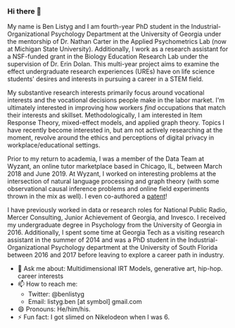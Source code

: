 ### Hi there 👋

My name is Ben Listyg and I am fourth-year PhD student in the Industrial-Organizational Psychology Department at the University of Georgia under the mentorship of Dr. Nathan Carter in the Applied Psychometrics Lab (now at Michigan State University). Additionally, I work as a research assistant for a NSF-funded grant in the Biology Education Research Lab under the supervision of Dr. Erin Dolan. This multi-year project aims to examine the effect undergraduate research experiences (UREs) have on life science students' desires and interests in pursuing a career in a STEM field. 

My substantive research interests primarily focus around vocational interests and the vocational decisions people make in the labor market. I'm ultimately interested in improving how workers *find* occupations that match their interests and skillset. Methodologically, I am interested in Item Response Theory, mixed-effect models, and applied graph theory. Topics I have recently become interested in, but am not actively researching at the moment, revolve around the ethics and perceptions of digital privacy in workplace/educational settings.

Prior to my return to academia, I was a member of the Data Team at Wyzant, an online tutor marketplace based in Chicago, IL, between March 2018 and June 2019. At Wyzant, I worked on interesting problems at the intersection of natural language processing and graph theory (with some observational causal inference problems and online field experiments thrown in the mix as well). I even co-authored a [patent](https://scholar.google.com/citations?view_op=view_citation&hl=en&user=dVkZwewAAAAJ&sortby=pubdate&citation_for_view=dVkZwewAAAAJ:Tyk-4Ss8FVUC)!

I have previously worked in data or research roles for National Public Radio, Mercer Consulting, Junior Achievement of Georgia, and Invesco. I received my undergraduate degree in Psychology from the University of Georgia in 2016. Additionally, I spent some time at Georgia Tech as a visiting research assistant in the summer of 2014 and was a PhD student in the Industrial-Organizational Psychology department at the University of South Florida between 2016 and 2017 before leaving to explore a career path in industry.

- 💬 Ask me about: Multidimensional IRT Models, generative art, hip-hop. career interests
- 📫 How to reach me:
  - Twitter: @benlistyg
  - Email: listyg.ben [at symbol] gmail.com
- 😄 Pronouns: He/him/his.
- ⚡ Fun fact: I got slimed on Nikelodeon when I was 6.

